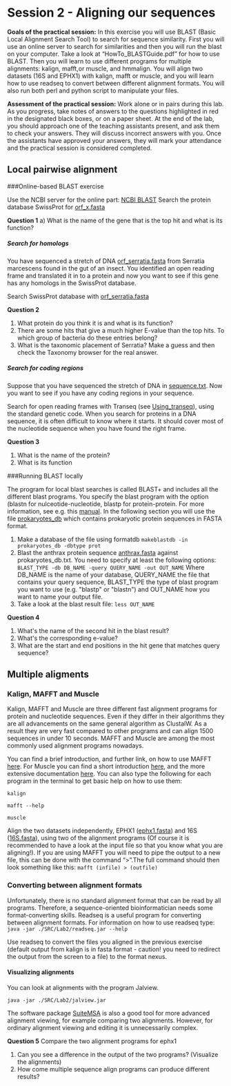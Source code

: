 
# Session 2 - Aligning our sequences 

**Goals of the practical session:** In this exercise you will use BLAST (Basic Local Alignment Search Tool) to search for sequence similarity. First you will use an online server to search for similarities and then you will run the blast on your computer. Take a look at “HowTo_BLASTGuide.pdf” for how to use BLAST. Then you will learn to use different programs for multiple alignments: kalign, mafft,or muscle, and hmmalign. You will align two datasets (16S and EPHX1) with kalign, mafft or muscle, and you will learn how to use readseq to convert between different alignment formats. You will also run both perl and python script to manipulate your files.

**Assessment of the practical session:** Work alone or in pairs during this lab. As you progress, take notes of answers to the questions highlighted in red in the designated black boxes, or on a paper sheet. At the end of the lab, you should approach one of the teaching assistants present, and ask them to check your answers. They will discuss incorrect answers with you. Once the assistants have approved your answers, they will mark your attendance and the practical session is considered completed.

## Local pairwise alignment
###Online-based BLAST exercise

Use the NCBI server for the online part: [NCBI BLAST](https://blast.ncbi.nlm.nih.gov/Blast.cgi?PROGRAM=blastp&PAGE_TYPE=BlastSearch&LINK_LOC=blasthome)
Search the protein database SwissProt for [orf_x.fasta](./DATA/Lab2/orf_x.fasta)

**Question 1**
a) What is the name of the gene that is the top hit and what is its function?

##### Search for homologs

You have sequenced a stretch of DNA [orf_serratia.fasta](./DATA/Lab2/orf_serratia.fasta) from Serratia marcescens found in the gut of an insect. You identified an open reading frame and translated it in to a protein and now you want to see if this gene has any homologs in the SwissProt database.

Search SwissProt database with [orf_serratia.fasta](./DATA/Lab2/orf_serratia.fasta)

**Question 2**
1. What protein do you think it is and what is its function?
2. There are some hits that give a much higher E-value than the top hits. To which group of bacteria do these entries belong?
3. What is the taxonomic placement of Serratia? Make a guess and then check the Taxonomy
browser for the real answer.

##### Search for coding regions

Suppose that you have sequenced the stretch of DNA in [sequence.txt](./DATA/Lab2/sequence.txt). Now you want to see if you have any coding regions in your sequence.

Search for open reading frames with Transeq (see [Using_transeq](./extra/Using_transeq.md)), using the standard genetic code. When you search for proteins in a DNA sequence, it is often difficult to know where it starts. It should cover most of the nucleotide sequence when you have found the right frame.

**Question 3**
1. What is the name of the protein?
2. What is its function

###Running BLAST locally

The program for local blast searches is called BLAST+ and includes all the different blast programs. You specify the blast program with the option (blastn for nulceotide-nucleotide, blastp for protein-protein. For more information, see e.g. this [manual](https://www.animalgenome.org/bioinfo/resources/manuals/blast2.2.24/user_manual.pdf). In the following section you will use the file [prokaryotes_db](./DATA/Lab2/prokaryotes_db) which contains prokaryotic protein sequences in FASTA format.


1. Make a database of the file using formatdb
`makeblastdb -in prokaryotes_db -dbtype prot`
2. Blast the anthrax protein sequence [anthrax.fasta](./DATA/Lab2/anthrax.fasta) against prokaryotes_db.txt. You need to specify at least the following options:
`BLAST_TYPE -db DB_NAME -query QUERY_NAME -out OUT_NAME`
   Where DB_NAME is the name of your database, QUERY_NAME the file that
contains your query sequence, BLAST_TYPE the type of blast program you
want to use (e.g. "blastp" or "blastn") and OUT_NAME how you want to
name your output file.
3. Take a look at the blast result file:
`less OUT_NAME`

**Question 4**

1. What's the name of the second hit in the blast result?
2. What's the corresponding e-value?
3. What are the start and end positions in the hit gene that matches query sequence?


## Multiple aligments 
### Kalign, MAFFT and Muscle

Kalign, MAFFT and Muscle are three different fast alignment programs for protein and nucleotide sequences. Even if they differ in their algorithms they are all advancements on the same general algorithm as ClustalW. As a result they are very fast compared to other programs and can align 1500 sequences in under 10 seconds. MAFFT and Muscle are among the most commonly used alignment programs nowadays.

You can find a brief introduction, and further link, on how to use MAFFT [here](https://mafft.cbrc.jp/alignment/software/). For Muscle you can find a short introduction [here](http://www.drive5.com/muscle/manual/basic_alignment.html), and the more extensive documentation [here](http://www.drive5.com/muscle/manual/). You can also type the following for each program in the terminal to get basic help on how to use them:

`kalign`

`mafft --help`

`muscle`

Align the two datasets independently, EPHX1 ([ephx1.fasta](./DATA/Lab2/ephx1.fasta)) and 16S ([16S.fasta](./DATA/Lab2/16S.fasta)), using two of the alignment programs (Of course it is recommended to have a look at the input file so that you know what you are aligning!). If you are using MAFFT you will need to pipe the output to a new file, this
can be done with the command “>”.The full command should then look something like this:
`mafft (infile) > (outfile)`

### Converting between alignment formats
Unfortunately, there is no standard alignment format that can be read by all programs. Therefore, a sequence-oriented bioinformatician needs some format-converting skills. Readseq is a useful program for converting between alignment formats. For information on how to use readseq type:
`java -jar ./SRC/Lab2/readseq.jar --help`

Use readseq to convert the files you aligned in the previous exercise (default output from kalign is in fasta format - caution! you need to redirect the output from the screen to a file) to the format nexus.

#### Visualizing alignments
You can look at alignments with the program Jalview.

`java -jar ./SRC/Lab2/jalview.jar`

The software package [SuiteMSA](http://bioinfolab.unl.edu/~canderson/SuiteMSA/) is also a good tool for more advanced alignment viewing, for example comparing two alignments. However, for ordinary alignment viewing and editing it is unnecessarily complex.

**Question 5** 
Compare the two alignment programs for ephx1
1. Can you see a difference in the output of the two programs? (Visualize the alignments)
2. How come multiple sequence align programs can produce different results?


